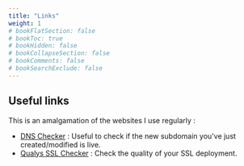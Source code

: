 ```yaml
---
title: "Links"
weight: 1
# bookFlatSection: false
# bookToc: true
# bookHidden: false
# bookCollapseSection: false
# bookComments: false
# bookSearchExclude: false
---
```


## Useful links

This is an amalgamation of the websites I use regularly :
- [DNS Checker](https://dnschecker.org/) : Useful to check if the new subdomain you've just created/modified is live.
- [Qualys SSL Checker](https://www.ssllabs.com/ssltest/) : Check the quality of your SSL deployment. 